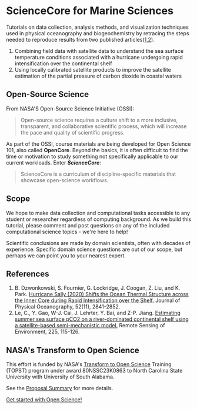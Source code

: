 # ScienceCore for Marine Sciences

Tutorials on data collection, analysis methods, and visualization techniques used in physical oceanography and biogeochemistry by retracing the steps needed to reproduce results from two published articles([1,2](https://github.com/TOPS-Marine-ScienceCore/.github/blob/main/README.md#references)).
1. Combining field data with satellite data to understand the sea surface temperature conditions associated with a hurricane undergoing rapid intensification over the continental shelf
2. Using locally calibrated satellite products to improve the satellite estimation of the partial pressure of carbon dioxide in coastal waters


## Open-Source Science

From NASA'S Open-Source Science Initiative (OSSI):
> Open-source science requires a culture shift to a more inclusive, transparent, and collaborative scientific process, which will increase the pace and quality of scientific progress.

As part of the OSSI, course materials are being developed for Open Science 101, also called **OpenCore**.  Beyond the basics, it is often difficult
to find the time or motivation to study something not specifically applicable to our current workloads.  Enter ***ScienceCore***: 
> ScienceCore is a curriculum of discipline-specific materials that showcase open-science workflows.

## Scope

We hope to make data collection and computational tasks accessible to any student or researcher regardless of computing background.  As we build this tutorial, please comment and post questions on any of the included computational science topics - we're here to help!

Scientific conclusions are made by domain scientists, often with decades of experience. Specific domain science questions are out of our scope, but perhaps we can point you to your nearest expert.

## References
1. B. Dzwonkowski, S. Fournier, G. Lockridge, J. Coogan, Z. Liu, and K. Park. [Hurricane Sally (2020) Shifts the Ocean Thermal Structure across the Inner Core during Rapid Intensification over the Shelf.](https://journals.ametsoc.org/view/journals/phoc/52/11/JPO-D-22-0025.1.xml) Journal of Physical Oceanography, 52(11), 2841-2852.
2. Le, C., Y. Gao, W-J. Cai, J. Lehrter, Y. Bai, and Z-P. Jiang. [Estimating summer sea surface pCO2 on a river-dominated continental shelf using a satellite-based semi-mechanistic model.](https://doi.org/10.1016/j.rse.2019.02.023) Remote Sensing of Environment, 225, 115-126. 


## NASA's Transform to Open Science

This effort is funded by NASA's [Transform to Open Science](https://nasa.github.io/Transform-to-Open-Science) Training (TOPST) program under award 80NSSC23K0863 to North Carolina State University with University of South Alabama.

See the [Proposal Summary](proposal-summary.md) for more details.

[Get started with Open Science!](https://nasa.github.io/Transform-to-Open-Science-Book/Open_Science_Cookbook/Your_Open_Science_Journey.html#section-1-core-open-science-skills)
